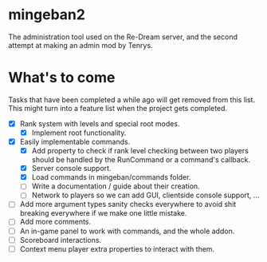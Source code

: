 # mingeban2

The administration tool used on the Re-Dream server, and the second attempt at making an admin mod by Tenrys.

# What's to come

Tasks that have been completed a while ago will get removed from this list.
This might turn into a feature list when the project gets completed. 

- [x] Rank system with levels and special root modes.
    - [x] Implement root functionality.
- [x] Easily implementable commands.
    - [x] Add property to check if rank level checking between two players should be handled by the RunCommand or a command's callback.
    - [x] Server console support.
    - [x] Load commands in mingeban/commands folder.
    - [ ] Write a documentation / guide about their creation.
    - [ ] Network to players so we can add GUI, clientside console support, ...
- [ ] Add more argument types sanity checks everywhere to avoid shit breaking everywhere if we make one little mistake.
- [ ] Add more comments.
- [ ] An in-game panel to work with commands, and the whole addon.
- [ ] Scoreboard interactions.
- [ ] Context menu player extra properties to interact with them.